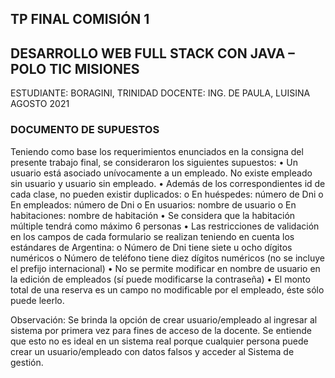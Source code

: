 ## TP FINAL COMISIÓN 1
## DESARROLLO WEB FULL STACK CON JAVA – POLO TIC MISIONES
ESTUDIANTE: BORAGINI, TRINIDAD		DOCENTE: ING. DE PAULA, LUISINA
AGOSTO 2021

### DOCUMENTO DE SUPUESTOS

Teniendo como base los requerimientos enunciados en la consigna del presente trabajo final, se consideraron los siguientes supuestos:
•	Un usuario está asociado unívocamente a un empleado. No existe empleado sin usuario y usuario sin empleado.
•	Además de los correspondientes id de cada clase, no pueden existir duplicados:
    o	En huéspedes: número de Dni
    o	En empleados: número de Dni
    o	En usuarios: nombre de usuario
    o	En habitaciones: nombre de habitación
•	Se considera que la habitación múltiple tendrá como máximo 6 personas
•	Las restricciones de validación en los campos de cada formulario se realizan teniendo en cuenta los estándares de Argentina:
    o	Número de Dni tiene siete u ocho dígitos numéricos
    o	Número de teléfono tiene diez dígitos numéricos (no se incluye el prefijo internacional)
•	No se permite modificar en nombre de usuario en la edición de empleados (sí puede modificarse la contraseña)
•	El monto total de una reserva es un campo no modificable por el empleado, éste sólo puede leerlo.

Observación:
Se brinda la opción de crear usuario/empleado al ingresar al sistema por primera vez para fines de acceso de la docente. Se entiende que esto no es ideal en un sistema real porque cualquier persona puede crear un usuario/empleado con datos falsos y acceder al Sistema de gestión.

